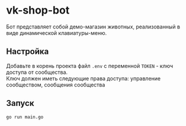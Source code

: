 # vk-shop-bot
Бот представляет собой демо-магазин животных, реализованный в виде динамической клавиатуры-меню.
## Настройка
Добавьте в корень проекта файл `.env` с переменной `TOKEN` - ключ доступа от сообщества.<br>
Ключ должен иметь следующие права доступа: управление сообществом, сообщения сообщества
## Запуск
    go run main.go
